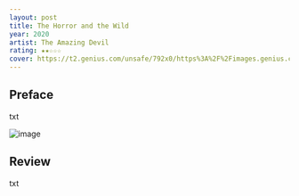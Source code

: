 ```yaml
---
layout: post
title: The Horror and the Wild
year: 2020
artist: The Amazing Devil 
rating: ★★☆☆☆
cover: https://t2.genius.com/unsafe/792x0/https%3A%2F%2Fimages.genius.com%2F0c189d731444426c9f5c18e621b391cc.960x960x1.jpg
---
```


## Preface
txt

![image](https://github.com/user-attachments/assets/981fa1d7-4435-44e0-b91a-a7573152f8e8)


## Review
txt
